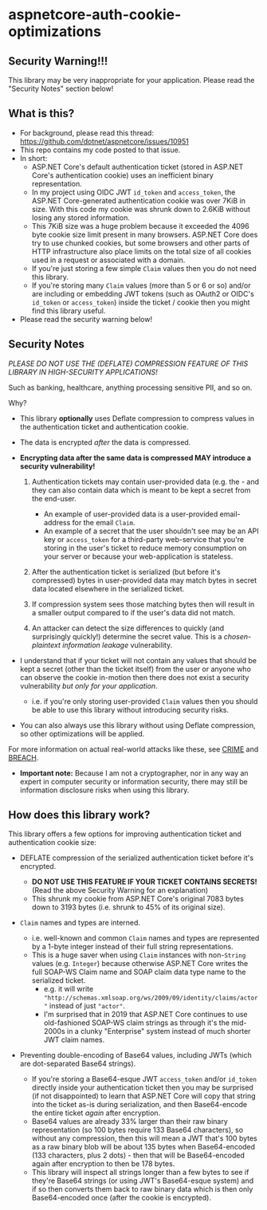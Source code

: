 # aspnetcore-auth-cookie-optimizations

## Security Warning!!!

This library may be very inappropriate for your application. Please read the "Security Notes" section below!

## What is this?

* For background, please read this thread: https://github.com/dotnet/aspnetcore/issues/10951
* This repo contains my code posted to that issue.
* In short:
  * ASP.NET Core's default authentication ticket (stored in ASP.NET Core's authentication cookie) uses an inefficient binary representation.
  * In my project using OIDC JWT `id_token` and `access_token`, the ASP.NET Core-generated authentication cookie was over 7KiB in size. With this code my cookie was shrunk down to 2.6KiB without losing any stored information.
  * This 7KiB size was a huge problem because it exceeded the 4096 byte cookie size limit present in many browsers. ASP.NET Core does try to use chunked cookies, but some browsers and other parts of HTTP infrastructure also place limits on the total size of all cookies used in a request or associated with a domain.
  * If you're just storing a few simple `Claim` values then you do not need this library.
  * If you're storing many `Claim` values (more than 5 or 6 or so) and/or are including or embedding JWT tokens (such as OAuth2 or OIDC's `id_token` or `access_token`) inside the ticket / cookie then you might find this library useful.
* Please read the security warning below!

## Security Notes

*PLEASE DO NOT USE THE (DEFLATE) COMPRESSION FEATURE OF THIS LIBRARY IN HIGH-SECURITY APPLICATIONS!*

Such as banking, healthcare, anything processing sensitive PII, and so on.
    
Why? 

* This library **optionally** uses Deflate compression to compress values in the authentication ticket and authentication cookie.
* The data is encrypted *after* the data is compressed.
* **Encrypting data after the same data is compressed MAY introduce a security vulnerability!**
    
  1. Authentication tickets may contain user-provided data (e.g. the  - and they can also contain data which is meant to be kept a secret from the end-user.
      * An example of user-provided data is a user-provided email-address for the email `Claim`.
      * An example of a secret that the user shouldn't see may be an API key or `access_token` for a third-party web-service that you're storing in the user's ticket to reduce memory consumption on your server or because your web-application is stateless.
    
  2. After the authentication ticket is serialized (but before it's compressed) bytes in user-provided data may match bytes in secret data located elsewhere in the serialized ticket.
  3. If compression system sees those matching bytes then will result in a smaller output compared to if the user's data did not match.
  4. An attacker can detect the size differences to quickly (and surprisingly quickly!) determine the secret value. This is a *chosen-plaintext information leakage* vulnerability.
    
* I understand that if your ticket will not contain any values that should be kept a secret (other than the ticket itself) from the user or anyone who can observe the cookie in-motion then there does not exist a security vulnerability _but only for your application_.
    * i.e. if you're only storing user-provided `Claim` values then you should be able to use this library without introducing security risks.
    
* You can also always use this library without using Deflate compression, so other optimizations will be applied.

For more information on actual real-world attacks like these, see [CRIME](https://en.wikipedia.org/wiki/CRIME) and [BREACH](https://en.wikipedia.org/wiki/BREACH).

* **Important note:** Because I am not a cryptographer, nor in any way an expert in computer security or information security, there may still be information disclosure risks when using this library.

## How does this library work?

This library offers a few options for improving authentication ticket and authentication cookie size:

* DEFLATE compression of the serialized authentication ticket before it's encrypted.
    * **DO NOT USE THIS FEATURE IF YOUR TICKET CONTAINS SECRETS!** (Read the above Security Warning for an explanation)
    * This shrunk my cookie from ASP.NET Core's original 7083 bytes down to 3193 bytes (i.e. shrunk to 45% of its original size).
    
* `Claim` names and types are interned.
    * i.e. well-known and common `Claim` names and types are represented by a 1-byte integer instead of their full string representations.
    * This is a huge saver when using `Claim` instances with non-`String` values (e.g. `Integer`) because otherwise ASP.NET Core writes the full SOAP-WS Claim name and SOAP claim data type name to the serialized ticket.
       * e.g. it will write `"http://schemas.xmlsoap.org/ws/2009/09/identity/claims/actor"` instead of just `"actor"`.
       * I'm surprised that in 2019 that ASP.NET Core continues to use old-fashioned SOAP-WS claim strings as through it's the mid-2000s in a clunky "Enterprise" system instead of much shorter JWT claim names.

* Preventing double-encoding of Base64 values, including JWTs (which are dot-separated Base64 strings).
    * If you're storing a Base64-esque JWT `access_token` and/or `id_token` directly inside your authentication ticket then you may be surprised (if not disappointed) to learn that ASP.NET Core will copy that string into the ticket as-is during serialization, and then Base64-encode the entire ticket *again* after encryption.
    * Base64 values are already 33% larger than their raw binary representation (so 100 bytes require 133 Base64 characters), so without any compression, then this will mean a JWT that's 100 bytes as a raw binary blob will be about 135 bytes when Base64-encoded (133 characters, plus 2 dots) - then that will be Base64-encoded again after encryption to then be 178 bytes.
    * This library will inspect all strings longer than a few bytes to see if they're Base64 strings (or using JWT's Base64-esque system) and if so then converts them back to raw binary data which is then only Base64-encoded once (after the cookie is encrypted).

